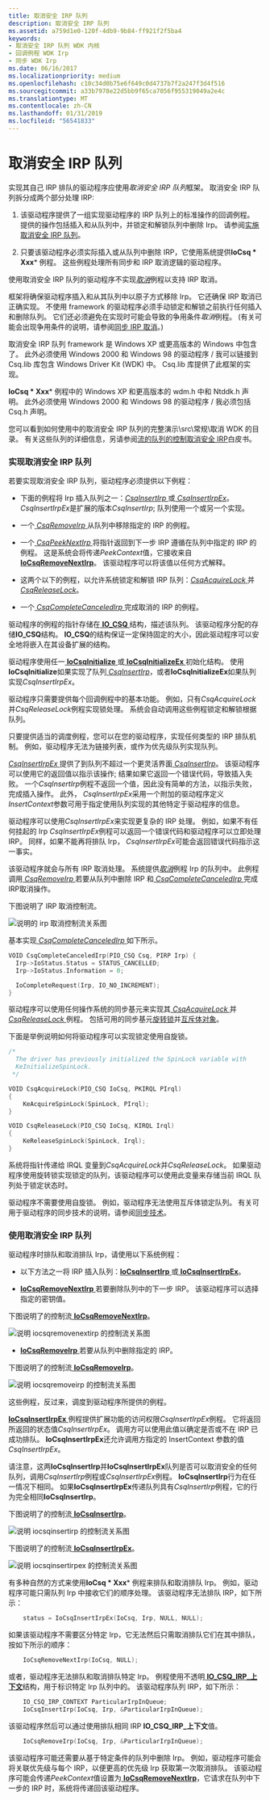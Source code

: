 ```yaml
---
title: 取消安全 IRP 队列
description: 取消安全 IRP 队列
ms.assetid: a759d1e0-120f-4db9-9b84-ff921f2f5ba4
keywords:
- 取消安全 IRP 队列 WDK 内核
- 回调例程 WDK Irp
- 同步 WDK Irp
ms.date: 06/16/2017
ms.localizationpriority: medium
ms.openlocfilehash: c10c34d0b75e6f649c0d4737b7f2a247f3d4f516
ms.sourcegitcommit: a33b7978e22d5bb9f65ca7056f955319049a2e4c
ms.translationtype: MT
ms.contentlocale: zh-CN
ms.lasthandoff: 01/31/2019
ms.locfileid: "56541833"
---
```

# <a name="cancel-safe-irp-queues"></a>取消安全 IRP 队列





实现其自己 IRP 排队的驱动程序应使用*取消安全 IRP 队列*框架。 取消安全 IRP 队列拆分成两个部分处理 IRP:

1. 该驱动程序提供了一组实现驱动程序的 IRP 队列上的标准操作的回调例程。 提供的操作包括插入和从队列中，并锁定和解锁队列中删除 Irp。 请参阅[实施取消安全 IRP 队列](#ddk-implementing-the-cancel-safe-irp-queue-kg)。

2. 只要该驱动程序必须实际插入或从队列中删除 IRP，它使用系统提供**IoCsq * Xxx*** 例程。 这些例程处理所有同步和 IRP 取消逻辑的驱动程序。

使用取消安全 IRP 队列的驱动程序不实现[*取消*](https://msdn.microsoft.com/library/windows/hardware/ff540742)例程以支持 IRP 取消。

框架将确保驱动程序插入和从其队列中以原子方式移除 Irp。 它还确保 IRP 取消已正确实现。 不使用 framework 的驱动程序必须手动锁定和解锁之前执行任何插入和删除队列。 它们还必须避免在实现时可能会导致的争用条件*取消*例程。 (有关可能会出现争用条件的说明，请参阅[同步 IRP 取消](synchronizing-irp-cancellation.md)。)

取消安全 IRP 队列 framework 是 Windows XP 或更高版本的 Windows 中包含了。 此外必须使用 Windows 2000 和 Windows 98 的驱动程序 / 我可以链接到 Csq.lib 库包含 Windows Driver Kit (WDK) 中。 Csq.lib 库提供了此框架的实现。

**IoCsq * Xxx*** 例程中的 Windows XP 和更高版本的 wdm.h 中和 Ntddk.h 声明。 此外必须使用 Windows 2000 和 Windows 98 的驱动程序 / 我必须包括 Csq.h 声明。

您可以看到如何使用中的取消安全 IRP 队列的完整演示\\src\\常规\\取消 WDK 的目录。 有关这些队列的详细信息，另请参阅[流的队列的控制取消安全 IRP](https://go.microsoft.com/fwlink/p/?linkid=57844)白皮书。

### <a href="" id="ddk-implementing-the-cancel-safe-irp-queue-kg"></a>实现取消安全 IRP 队列

若要实现取消安全 IRP 队列，驱动程序必须提供以下例程：

-   下面的例程将 Irp 插入队列之一：[*CsqInsertIrp* ](https://msdn.microsoft.com/library/windows/hardware/ff542947)或[ *CsqInsertIrpEx*](https://msdn.microsoft.com/library/windows/hardware/ff542956)。 *CsqInsertIrpEx*是扩展的版本*CsqInsertIrp*; 队列使用一个或另一个实现。

-   一个[ *CsqRemoveIrp* ](https://msdn.microsoft.com/library/windows/hardware/ff542968)从队列中移除指定的 IRP 的例程。

-   一个[ *CsqPeekNextIrp* ](https://msdn.microsoft.com/library/windows/hardware/ff542959)将指针返回到下一步 IRP 遵循在队列中指定的 IRP 的例程。 这是系统会将传递*PeekContext*值，它接收来自[ **IoCsqRemoveNextIrp**](https://msdn.microsoft.com/library/windows/hardware/ff549072)。 该驱动程序可以将该值以任何方式解释。

-   这两个以下的例程，以允许系统锁定和解锁 IRP 队列：[*CsqAcquireLock* ](https://msdn.microsoft.com/library/windows/hardware/ff542934)并[ *CsqReleaseLock*](https://msdn.microsoft.com/library/windows/hardware/ff542965)。

-   一个[ *CsqCompleteCanceledIrp* ](https://msdn.microsoft.com/library/windows/hardware/ff542940)完成取消的 IRP 的例程。

驱动程序的例程的指针存储在[ **IO\_CSQ** ](https://msdn.microsoft.com/library/windows/hardware/ff550560)结构，描述该队列。 该驱动程序分配的存储**IO\_CSQ**结构。 **IO\_CSQ**的结构保证一定保持固定的大小，因此驱动程序可以安全地将嵌入在其设备扩展的结构。

驱动程序使用任一[ **IoCsqInitialize** ](https://msdn.microsoft.com/library/windows/hardware/ff549054)或[ **IoCsqInitializeEx** ](https://msdn.microsoft.com/library/windows/hardware/ff549060)初始化结构。 使用**IoCsqInitialize**如果实现了队列[ *CsqInsertIrp*](https://msdn.microsoft.com/library/windows/hardware/ff542947)，或者**IoCsqInitializeEx**如果队列实现*CsqInsertIrpEx*。

驱动程序只需要提供每个回调例程中的基本功能。 例如，只有*CsqAcquireLock*并*CsqReleaseLock*例程实现锁处理。 系统会自动调用这些例程锁定和解锁根据队列。

只要提供适当的调度例程，您可以在您的驱动程序，实现任何类型的 IRP 排队机制。 例如，驱动程序无法为链接列表，或作为优先级队列实现队列。

[*CsqInsertIrpEx* ](https://msdn.microsoft.com/library/windows/hardware/ff542956)提供了到队列不超过一个更灵活界面[ *CsqInsertIrp*](https://msdn.microsoft.com/library/windows/hardware/ff542947)。 该驱动程序可以使用它的返回值以指示该操作; 结果如果它返回一个错误代码，导致插入失败。 一个*CsqInsertIrp*例程不返回一个值，因此没有简单的方法，以指示失败，完成插入操作。 此外， *CsqInsertIrpEx*采用一个附加的驱动程序定义*InsertContext*参数可用于指定使用队列实现的其他特定于驱动程序的信息。

驱动程序可以使用*CsqInsertIrpEx*来实现更复杂的 IRP 处理。 例如，如果不有任何挂起的 Irp *CsqInsertIrpEx*例程可以返回一个错误代码和驱动程序可以立即处理 IRP。 同样，如果不能再将排队 Irp， *CsqInsertIrpEx*可能会返回错误代码指示这一事实。

该驱动程序就会与所有 IRP 取消处理。 系统提供[*取消*](https://msdn.microsoft.com/library/windows/hardware/ff540742)例程 Irp 的队列中。 此例程调用[ *CsqRemoveIrp* ](https://msdn.microsoft.com/library/windows/hardware/ff542968)若要从队列中删除 IRP 和[ *CsqCompleteCanceledIrp* ](https://msdn.microsoft.com/library/windows/hardware/ff542940)完成 IRP取消操作。

下图说明了 IRP 取消控制流。

![说明的 irp 取消控制流关系图](images/5cancelingirp.png)

基本实现[ *CsqCompleteCanceledIrp* ](https://msdn.microsoft.com/library/windows/hardware/ff542940)如下所示。

```cpp
VOID CsqCompleteCanceledIrp(PIO_CSQ Csq, PIRP Irp) {
  Irp->IoStatus.Status = STATUS_CANCELLED;
  Irp->IoStatus.Information = 0;

  IoCompleteRequest(Irp, IO_NO_INCREMENT);
}
```

驱动程序可以使用任何操作系统的同步基元来实现其[ *CsqAcquireLock* ](https://msdn.microsoft.com/library/windows/hardware/ff542934)并[ *CsqReleaseLock* ](https://msdn.microsoft.com/library/windows/hardware/ff542965)例程。 包括可用的同步基元[旋转锁](spin-locks.md)并[互斥体对象](mutex-objects.md)。

下面是举例说明如何将驱动程序可以实现锁定使用自旋锁。

```cpp
/* 
  The driver has previously initialized the SpinLock variable with
  KeInitializeSpinLock.
 */

VOID CsqAcquireLock(PIO_CSQ IoCsq, PKIRQL PIrql)
{
    KeAcquireSpinLock(SpinLock, PIrql);
}

VOID CsqReleaseLock(PIO_CSQ IoCsq, KIRQL Irql)
{
    KeReleaseSpinLock(SpinLock, Irql);
}
```

系统将指针传递给 IRQL 变量到*CsqAcquireLock*并*CsqReleaseLock*。 如果驱动程序使用旋转锁实现锁定的队列，该驱动程序可以使用此变量来存储当前 IRQL 队列处于锁定状态时。

驱动程序不需要使用自旋锁。 例如，驱动程序无法使用互斥体锁定队列。 有关可用于驱动程序的同步技术的说明，请参阅[同步技术](synchronization-techniques.md)。

### <a href="" id="ddk-using-the-cancel-safe-irp-queue-kg"></a>使用取消安全 IRP 队列

驱动程序时排队和取消排队 Irp，请使用以下系统例程：

-   以下方法之一将 IRP 插入队列：[**IoCsqInsertIrp** ](https://msdn.microsoft.com/library/windows/hardware/ff549066)或[ **IoCsqInsertIrpEx**](https://msdn.microsoft.com/library/windows/hardware/ff549067)。

-   [**IoCsqRemoveNextIrp** ](https://msdn.microsoft.com/library/windows/hardware/ff549072)若要删除队列中的下一步 IRP。 该驱动程序可以选择指定的密钥值。

下图说明了的控制流[ **IoCsqRemoveNextIrp**](https://msdn.microsoft.com/library/windows/hardware/ff549072)。

![说明 iocsqremovenextirp 的控制流关系图](images/4iocsqremovenextirp.png)

-   [**IoCsqRemoveIrp** ](https://msdn.microsoft.com/library/windows/hardware/ff549070)若要从队列中删除指定的 IRP。

下图说明了的控制流[ **IoCsqRemoveIrp**](https://msdn.microsoft.com/library/windows/hardware/ff549070)。

![说明 iocsqremoveirp 的控制流关系图](images/3iocsqremoveirp.png)

这些例程，反过来，调度到驱动程序所提供的例程。

[ **IoCsqInsertIrpEx** ](https://msdn.microsoft.com/library/windows/hardware/ff549067)例程提供扩展功能的访问权限*CsqInsertIrpEx*例程。 它将返回所返回的状态值*CsqInsertIrpEx*。 调用方可以使用此值以确定是否或不在 IRP 已成功排队。 **IoCsqInsertIrpEx**还允许调用方指定的 InsertContext 参数的值*CsqInsertIrpEx*。

请注意，这两**IoCsqInsertIrp**并**IoCsqInsertIrpEx**队列是否可以取消安全的任何队列，调用*CsqInsertIrp*例程或*CsqInsertIrpEx*例程。 **IoCsqInsertIrp**行为在任一情况下相同。 如果**IoCsqInsertIrpEx**传递队列具有*CsqInsertIrp*例程，它的行为完全相同**IoCsqInsertIrp**。

下图说明了的控制流[ **IoCsqInsertIrp**](https://msdn.microsoft.com/library/windows/hardware/ff549066)。

![说明 iocsqinsertirp 的控制流关系图](images/iocsqinsertirp.png)

下图说明了的控制流[ **IoCsqInsertIrpEx**](https://msdn.microsoft.com/library/windows/hardware/ff549067)。

![说明 iocsqinsertirpex 的控制流关系图](images/2iocsqinitializeex.png)

有多种自然的方式来使用**IoCsq * Xxx*** 例程来排队和取消排队 Irp。 例如，驱动程序可能只需队列 Irp 中接收它们的顺序处理。 该驱动程序无法排队 IRP，如下所示：

```cpp
    status = IoCsqInsertIrpEx(IoCsq, Irp, NULL, NULL);
```

如果该驱动程序不需要区分特定 Irp，它无法然后只需取消排队它们在其中排队，按如下所示的顺序：

```cpp
    IoCsqRemoveNextIrp(IoCsq, NULL);
```

或者，驱动程序无法排队和取消排队特定 Irp。 例程使用不透明[ **IO\_CSQ\_IRP\_上下文**](https://msdn.microsoft.com/library/windows/hardware/ff550567)结构，用于标识特定 Irp 队列中的。 该驱动程序队列 IRP，如下所示：

```cpp
    IO_CSQ_IRP_CONTEXT ParticularIrpInQueue;
    IoCsqInsertIrp(IoCsq, Irp, &ParticularIrpInQueue);
```

该驱动程序然后可以通过使用排队相同 IRP **IO\_CSQ\_IRP\_上下文**值。

```cpp
    IoCsqRemoveIrp(IoCsq, Irp, &ParticularIrpInQueue);
```

该驱动程序可能还需要从基于特定条件的队列中删除 Irp。 例如，驱动程序可能会将关联优先级与每个 IRP，以便更高的优先级 Irp 获取第一次取消排队。 该驱动程序可能会传递*PeekContext*值设置为[ **IoCsqRemoveNextIrp**](https://msdn.microsoft.com/library/windows/hardware/ff549072)，它请求在队列中下一步的 IRP 时，系统将传递回该驱动程序。

 

 




